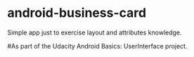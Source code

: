 # android-business-card
Simple app just to exercise layout and attributes knowledge.

#As part of the Udacity Android Basics: UserInterface project.

